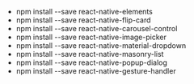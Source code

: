 * npm install --save react-native-elements
* npm install --save react-native-flip-card
* npm install --save react-native-carousel-control
* npm install --save react-native-image-picker
* npm install --save react-native-material-dropdown
* npm install --save react-native-masonry-list
* npm install --save react-native-popup-dialog
* npm install --save react-native-gesture-handler